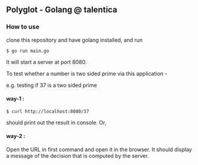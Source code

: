 ## Polyglot - Golang @ talentica

### How to use

clone this repository and have golang installed, and run

`$ go run main.go`

It will start a server at port 8080.

To test whether a number is two sided prime via this application -

e.g. testing if 37 is a two sided prime
#### way-1 : 

`$ curl http://localhost:8080/37`

should print out the result in console. Or,

#### way-2 : 

Open the URL in first command and open it in the browser. It should display a message of the decision that is computed by the server.